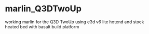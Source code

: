 # marlin_Q3DTwoUp
working marlin for the Q3D TwoUp using e3d v6 lite hotend and stock heated bed with basalt build platform
